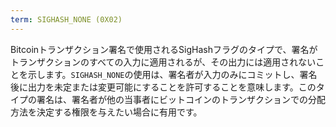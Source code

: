 ```yaml
---
term: SIGHASH_NONE (0X02)
---
```


Bitcoinトランザクション署名で使用されるSigHashフラグのタイプで、署名がトランザクションのすべての入力に適用されるが、その出力には適用されないことを示します。`SIGHASH_NONE`の使用は、署名者が入力のみにコミットし、署名後に出力を未定または変更可能にすることを許可することを意味します。このタイプの署名は、署名者が他の当事者にビットコインのトランザクションでの分配方法を決定する権限を与えたい場合に有用です。